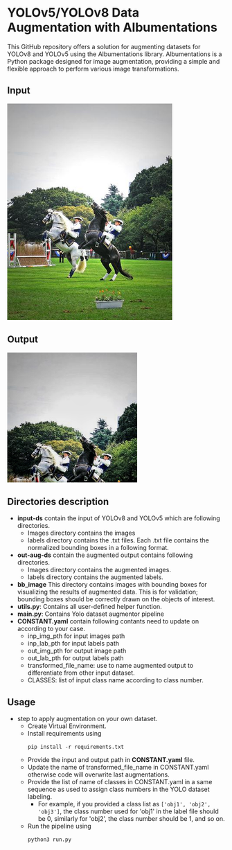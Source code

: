 # YOLOv5/YOLOv8 Data Augmentation with Albumentations
This GitHub repository offers a solution for augmenting datasets for YOLOv8 and YOLOv5 using the Albumentations library. Albumentations is a Python package designed for image augmentation, providing a simple and flexible approach to perform various image transformations.

## Input 
![input image](input-ds/images/image_1.jpg)
## Output
![input label](out-aug-ds/images/image_1_aug_out.png)

## Directories description
- **input-ds** contain the input of YOLOv8 and YOLOv5 which are following directories.
    - Images directory contains the images
    - labels directory contains the .txt files. Each .txt file contains the normalized bounding boxes in a following format.
- **out-aug-ds** contain the augmented output contains following directories.
    - Images directory contains the augmented images.
    - labels directory contains the augmented labels.
- **bb_image** This directory contains images with bounding boxes for visualizing the results of augmented data. This is for validation; bounding boxes should be correctly drawn on the objects of interest.
- **utils.py**: Contains all user-defined helper function.
- **main.py**: Contains Yolo dataset augmentor pipeline
- **CONSTANT.yaml** contain following contants need to update on according to your case.
    - inp_img_pth for input images path
    - inp_lab_pth for input labels path
    - out_img_pth for output image path
    - out_lab_pth for output labels path
    - transformed_file_name: use to name augmented output to differentiate from other input dataset.
    - CLASSES: list of input class name according to class number. 
## Usage
- step to apply augmentation on your own dataset.
    - Create Virtual Environment.
    - Install requirements using 
        ```
        pip install -r requirements.txt
        ```
    - Provide the input and output path in **CONSTANT.yaml** file.
    - Update the name of transformed_file_name in CONSTANT.yaml otherwise code will overwrite last augmentations.
    - Provide the list of name of  classes in CONSTANT.yaml in a same sequence as used to assign class numbers in the YOLO dataset labeling.
        - For example, if you provided a class list as ```['obj1', 'obj2', 'obj3']```, the class number used for 'obj1' in the label file should be 0, similarly for 'obj2', the class number should be 1, and so on.
    - Run the pipeline using 
        ```
        python3 run.py
        ```


